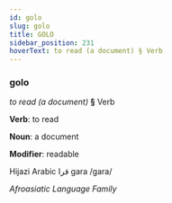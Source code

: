 ```yaml
---
id: golo
slug: golo
title: GOLO
sidebar_position: 231
hoverText: to read (a document) § Verb
---
```


### golo

*to read (a document)* **§** Verb

**Verb**: to read

**Noun**: a document

**Modifier**: readable

Hijazi Arabic قرا gara /ɡara/

*Afroasiatic Language Family*